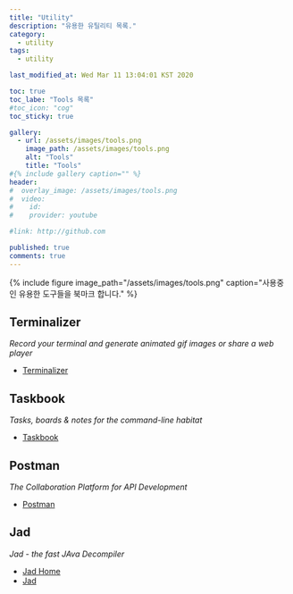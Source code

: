 ```yaml
---
title: "Utility"
description: "유용한 유틸리티 목록."
category:
  - utility
tags:
  - utility

last_modified_at: Wed Mar 11 13:04:01 KST 2020

toc: true
toc_labe: "Tools 목록"
#toc_icon: "cog"
toc_sticky: true

gallery:
  - url: /assets/images/tools.png
    image_path: /assets/images/tools.png
    alt: "Tools"
    title: "Tools"
#{% include gallery caption="" %}
header:
#  overlay_image: /assets/images/tools.png
#  video:
#    id:
#    provider: youtube

#link: http://github.com

published: true 
comments: true
---
```


{% include figure image_path="/assets/images/tools.png" caption="사용중인 유용한 도구들을 북마크 합니다." %}

## Terminalizer
  *Record your terminal and generate animated gif images or share a web player*

 - [Terminalizer](https://terminalizer.com/ "Terminalizer")

## Taskbook
  *Tasks, boards & notes for the command-line habitat*

 - [Taskbook](https://github.com/klaussinani/taskbook "Taskbook")

## Postman
  *The Collaboration Platform for API Development*

 - [Postman](https://www.postman.com/ "Postman")

## Jad
  *Jad - the fast JAva Decompiler*

 - [Jad Home](http://www.kpdus.com/jad.html "Jad Home")
 - [Jad](https://varaneckas.com/jad/ "Jad")
